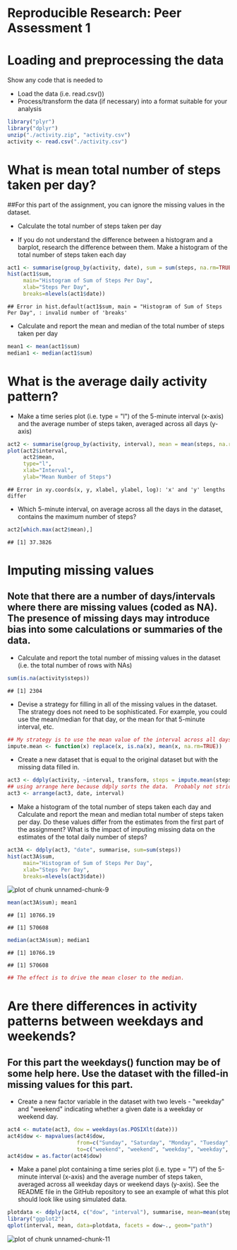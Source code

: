 Reproducible Research: Peer Assessment 1
========================================

# Loading and preprocessing the data

Show any code that is needed to

* Load the data (i.e. read.csv())
* Process/transform the data (if necessary) into a format suitable for your analysis


```r
library("plyr")
library("dplyr")
unzip("./activity.zip", "activity.csv")
activity <- read.csv("./activity.csv")
```

# What is mean total number of steps taken per day?

##For this part of the assignment, you can ignore the missing values in the dataset.

* Calculate the total number of steps taken per day

* If you do not understand the difference between a histogram and a barplot, research the difference between them. Make a histogram of the total number of steps taken each day


```r
act1 <- summarise(group_by(activity, date), sum = sum(steps, na.rm=TRUE))
hist(act1$sum, 
     main="Histogram of Sum of Steps Per Day", 
     xlab="Steps Per Day", 
     breaks=nlevels(act1$date))
```

```
## Error in hist.default(act1$sum, main = "Histogram of Sum of Steps Per Day", : invalid number of 'breaks'
```

* Calculate and report the mean and median of the total number of steps taken per day


```r
mean1 <- mean(act1$sum)
median1 <- median(act1$sum)
```

# What is the average daily activity pattern?

* Make a time series plot (i.e. type = "l") of the 5-minute interval (x-axis) and the average number of steps taken, averaged across all days (y-axis)


```r
act2 <- summarise(group_by(activity, interval), mean = mean(steps, na.rm=TRUE))
plot(act2$interval, 
     act2$mean, 
     type="l", 
     xlab="Interval", 
     ylab="Mean Number of Steps")
```

```
## Error in xy.coords(x, y, xlabel, ylabel, log): 'x' and 'y' lengths differ
```

* Which 5-minute interval, on average across all the days in the dataset, contains the maximum number of steps?


```r
act2[which.max(act2$mean),]
```

```
## [1] 37.3826
```

# Imputing missing values

## Note that there are a number of days/intervals where there are missing values (coded as NA). The presence of missing days may introduce bias into some calculations or summaries of the data.
* Calculate and report the total number of missing values in the dataset (i.e. the total number of rows with NAs)


```r
sum(is.na(activity$steps))
```

```
## [1] 2304
```

* Devise a strategy for filling in all of the missing values in the dataset. The strategy does not need to be sophisticated. For example, you could use the mean/median for that day, or the mean for that 5-minute interval, etc.


```r
## My strategy is to use the mean value of the interval across all days to fill in NA values.
impute.mean <- function(x) replace(x, is.na(x), mean(x, na.rm=TRUE))
```

* Create a new dataset that is equal to the original dataset but with the missing data filled in.


```r
act3 <- ddply(activity, ~interval, transform, steps = impute.mean(steps))
## using arrange here because ddply sorts the data.  Probably not strictly necessary, but it makes me happy.
act3 <- arrange(act3, date, interval)
```

* Make a histogram of the total number of steps taken each day and Calculate and report the mean and median total number of steps taken per day. Do these values differ from the estimates from the first part of the assignment? What is the impact of imputing missing data on the estimates of the total daily number of steps?


```r
act3A <- ddply(act3, "date", summarise, sum=sum(steps))
hist(act3A$sum, 
     main="Histogram of Sum of Steps Per Day", 
     xlab="Steps Per Day", 
     breaks=nlevels(act3$date))
```

![plot of chunk unnamed-chunk-9](figure/unnamed-chunk-9-1.png) 

```r
mean(act3A$sum); mean1
```

```
## [1] 10766.19
```

```
## [1] 570608
```

```r
median(act3A$sum); median1
```

```
## [1] 10766.19
```

```
## [1] 570608
```

```r
## The effect is to drive the mean closer to the median.
```

# Are there differences in activity patterns between weekdays and weekends?

## For this part the weekdays() function may be of some help here. Use the dataset with the filled-in missing values for this part.

* Create a new factor variable in the dataset with two levels - "weekday" and "weekend" indicating whether a given date is a weekday or weekend day.


```r
act4 <- mutate(act3, dow = weekdays(as.POSIXlt(date)))
act4$dow <- mapvalues(act4$dow, 
                      from=c("Sunday", "Saturday", "Monday", "Tuesday", "Wednesday", "Thursday", "Friday"), 
                      to=c("weekend", "weekend", "weekday", "weekday", "weekday", "weekday", "weekday"))
act4$dow = as.factor(act4$dow)
```

* Make a panel plot containing a time series plot (i.e. type = "l") of the 5-minute interval (x-axis) and the average number of steps taken, averaged across all weekday days or weekend days (y-axis). See the README file in the GitHub repository to see an example of what this plot should look like using simulated data.


```r
plotdata <- ddply(act4, c("dow", "interval"), summarise, mean=mean(steps))
library("ggplot2")
qplot(interval, mean, data=plotdata, facets = dow~., geom="path")
```

![plot of chunk unnamed-chunk-11](figure/unnamed-chunk-11-1.png) 
